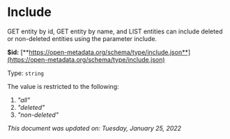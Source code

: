 # Include

GET entity by id, GET entity by name, and LIST entities can include deleted or non-deleted entities using the parameter include.

**$id:** [**https://open-metadata.org/schema/type/include.json**](https://open-metadata.org/schema/type/include.json)

Type: `string`

The value is restricted to the following:

1. _"all"_
2. _"deleted"_
3. _"non-deleted"_

_This document was updated on: Tuesday, January 25, 2022_
